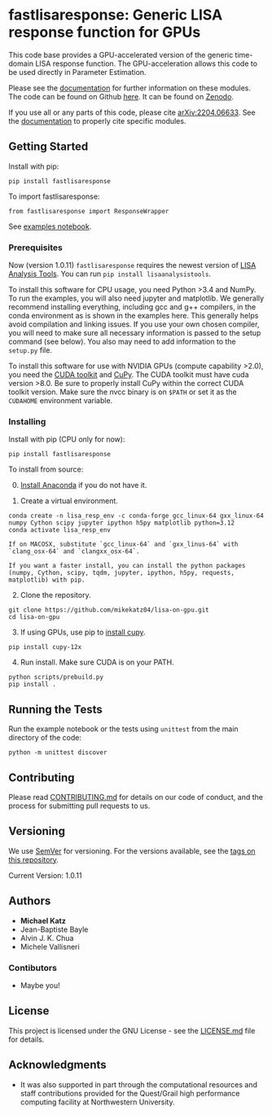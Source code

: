 # fastlisaresponse: Generic LISA response function for GPUs

This code base provides a GPU-accelerated version of the generic time-domain LISA response function. The GPU-acceleration allows this code to be used directly in Parameter Estimation.

Please see the [documentation](https://mikekatz04.github.io/lisa-on-gpu/) for further information on these modules. The code can be found on Github [here](https://github.com/mikekatz04/lisa-on-gpu). It can be found on [Zenodo](https://zenodo.org/record/3981654#.XzS_KRNKjlw).

If you use all or any parts of this code, please cite [arXiv:2204.06633](https://arxiv.org/abs/2204.06633). See the [documentation](https://mikekatz04.github.io/lisa-on-gpu/) to properly cite specific modules.


## Getting Started

Install with pip:
```
pip install fastlisaresponse
```
To import fastlisaresponse:

```
from fastlisaresponse import ResponseWrapper
```

See [examples notebook](https://github.com/mikekatz04/lisa-on-gpu/blob/master/examples/fast_LISA_response_tutorial.ipynb).


### Prerequisites

Now (version 1.0.11) `fastlisaresponse` requires the newest version of [LISA Analysis Tools](github.com/mikekatz04/LISAanalysistools). You can run `pip install lisaanalysistools`.

To install this software for CPU usage, you need Python >3.4 and NumPy. To run the examples, you will also need jupyter and matplotlib. We generally recommend installing everything, including gcc and g++ compilers, in the conda environment as is shown in the examples here. This generally helps avoid compilation and linking issues. If you use your own chosen compiler, you will need to make sure all necessary information is passed to the setup command (see below). You also may need to add information to the `setup.py` file.

To install this software for use with NVIDIA GPUs (compute capability >2.0), you need the [CUDA toolkit](https://docs.nvidia.com/cuda/cuda-installation-guide-linux/index.html) and [CuPy](https://cupy.chainer.org/). The CUDA toolkit must have cuda version >8.0. Be sure to properly install CuPy within the correct CUDA toolkit version. Make sure the nvcc binary is on `$PATH` or set it as the `CUDAHOME` environment variable.


### Installing


Install with pip (CPU only for now):
```
pip install fastlisaresponse
```

To install from source:

0) [Install Anaconda](https://docs.anaconda.com/anaconda/install/) if you do not have it.

1) Create a virtual environment.

```
conda create -n lisa_resp_env -c conda-forge gcc_linux-64 gxx_linux-64 numpy Cython scipy jupyter ipython h5py matplotlib python=3.12
conda activate lisa_resp_env
```

    If on MACOSX, substitute `gcc_linux-64` and `gxx_linus-64` with `clang_osx-64` and `clangxx_osx-64`.

    If you want a faster install, you can install the python packages (numpy, Cython, scipy, tqdm, jupyter, ipython, h5py, requests, matplotlib) with pip.

2) Clone the repository.

```
git clone https://github.com/mikekatz04/lisa-on-gpu.git
cd lisa-on-gpu
```

3) If using GPUs, use pip to [install cupy](https://docs-cupy.chainer.org/en/stable/install.html). 

```
pip install cupy-12x
```

4) Run install. Make sure CUDA is on your PATH.

```
python scripts/prebuild.py
pip install .
```

## Running the Tests

Run the example notebook or the tests using `unittest` from the main directory of the code:
```
python -m unittest discover
```

## Contributing

Please read [CONTRIBUTING.md](CONTRIBUTING.md) for details on our code of conduct, and the process for submitting pull requests to us.

## Versioning

We use [SemVer](http://semver.org/) for versioning. For the versions available, see the [tags on this repository](https://github.com/mikekatz04/lisa-on-gpu/tags).

Current Version: 1.0.11

## Authors

* **Michael Katz**
* Jean-Baptiste Bayle
* Alvin J. K. Chua
* Michele Vallisneri

### Contibutors

* Maybe you!

## License

This project is licensed under the GNU License - see the [LICENSE.md](LICENSE.md) file for details.

## Acknowledgments

* It was also supported in part through the computational resources and staff contributions provided for the Quest/Grail high performance computing facility at Northwestern University.
